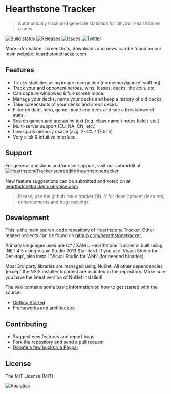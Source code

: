 Hearthstone Tracker 
=========

> Automatically track and generate statistics for all your HearthStone games.

[![Build status](https://img.shields.io/appveyor/ci/hearthstonetracker/hearthstonetracker/master.svg?style=flat-square)](https://ci.appveyor.com/project/hearthstonetracker/hearthstonetracker/branch/master)
[![Releases](https://img.shields.io/github/release/hearthstonetracker/hearthstonetracker.svg?style=flat-square)](https://github.com/hearthstonetracker/hearthstonetracker/releases/latest)
[![Issues](https://img.shields.io/github/issues/hearthstonetracker/hearthstonetracker.svg?style=flat-square)](https://github.com/hearthstonetracker/hearthstonetracker/issues)
[![Twitter](https://img.shields.io/badge/twitter-%40TrackHearth-55acee.svg?style=flat-square)](https://twitter.com/TrackHearth)

More information, screenshots, downloads and news can be found on our main website: [hearthstonetracker.com](http://hearthstonetracker.com)

Features
----

 - Tracks statistics using image recognition (no memory/packet sniffing).
 - Track your and opponent heroes, wins, losses, decks, the coin, etc.
 - Can capture windowed & full-screen mode.
 - Manage your decks, name your decks and keep a history of old decks.
 - Take screenshots of your decks and arena decks.
 - Filter on date, hero, game-mode and deck and see a breakdown of stats.
 - Search games and arenas by text (e.g. class name / notes field / etc.)
 - Multi-server support (EU, NA, CN, etc.)
 - Low cpu & memory usage (avg. 2-4% / 170mb)
 - Very slick & intuitive interface.

Support
----
For general questions and/or user support, visit our subreddit at [![HearthstoneTracker subreddit](https://www.reddit.com/static/spreddit5.gif)/r/hearthstonetracker](http://reddit.com/r/hearthstonetracker)

New feature suggestions can be submitted and voted on at [hearthstonetracker.uservoice.com](http://hearthstonetracker.uservoice.com)

> Please, use the github issue tracker ONLY for development (features, enhancements and bug tracking).


Development
----
This is the main source-code repository of Hearthstone Tracker. Other related projects can be found on [github.com/hearthstonetracker](https://github.com/hearthstonetracker).

Primary languages used are C# / XAML. Hearthstone Tracker is built using .NET 4.5 using Visual Studio 2013 Standard. If you use 'Visual Studio for Desktop', also install 'Visual Studio for Web' (for needed binaries).

Most 3rd party libraries are managed using NuGet. All other dependencies (except the NSIS installer binaries) are included in the repository. Make sure you have the latest version of NuGet installed!

The wiki contains some basic information on how to get started with the source:

 - [Getting Started](https://github.com/HearthstoneTracker/HearthstoneTracker/wiki/Getting-Started) 
 - [Frameworks and architecture](https://github.com/HearthstoneTracker/HearthstoneTracker/wiki/Frameworks-and-architecture)


Contributing
----

 - Suggest new features and report bugs
 - Fork the repository and send a pull request
 - [Donate a few bucks via Paypal](https://www.paypal.com/cgi-bin/webscr?cmd=_s-xclick&hosted_button_id=C9622EYVGXT48)

License
----

The MIT License (MIT)

[![Analytics](https://ga-beacon.appspot.com/UA-46945463-7/HearthstoneTracker/README?pixel)](https://github.com/igrigorik/ga-beacon)

